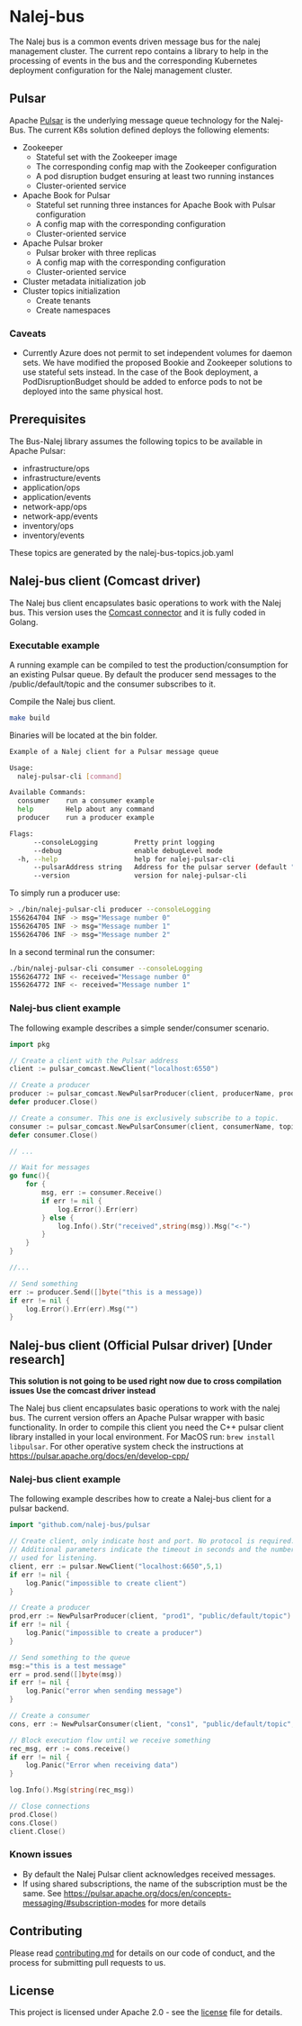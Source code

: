 # Nalej-bus

The Nalej bus is a common events driven message bus for the nalej management cluster. The current repo
contains a library to help in the processing of events in the bus and the corresponding Kubernetes
deployment configuration for the Nalej management cluster.

## Pulsar

Apache [Pulsar](http://pulsar.apache.org) is the underlying message queue technology for the Nalej-Bus.
The current K8s solution defined deploys the following elements:

* Zookeeper
    * Stateful set with the Zookeeper image
    * The corresponding config map with the Zookeeper configuration
    * A pod disruption budget ensuring at least two running instances
    * Cluster-oriented service
* Apache Book for Pulsar
    * Stateful set running three instances for Apache Book with Pulsar configuration
    * A config map with the corresponding configuration
    * Cluster-oriented service 
* Apache Pulsar broker
    * Pulsar broker with three replicas
    * A config map with the corresponding configuration
    * Cluster-oriented service
* Cluster metadata initialization job
* Cluster topics initialization
    * Create tenants
    * Create namespaces
    
### Caveats

* Currently Azure does not permit to set independent volumes for daemon sets. We have modified the proposed
Bookie and Zookeeper solutions to use stateful sets instead. In the case of the Book deployment, a PodDisruptionBudget
should be added to enforce pods to not be deployed into the same physical host.


## Prerequisites

The Bus-Nalej library assumes the following topics to be available in Apache Pulsar:
* infrastructure/ops
* infrastructure/events
* application/ops
* application/events
* network-app/ops
* network-app/events
* inventory/ops
* inventory/events

These topics are generated by the nalej-bus-topics.job.yaml


## Nalej-bus client (Comcast driver)

The Nalej bus client encapsulates basic operations to work with the Nalej bus.
This version uses the [Comcast connector](https://github.com/Comcast/pulsar-client-go)
and it is fully coded in Golang. 

### Executable example

A running example can be compiled to test the production/consumption for an
existing Pulsar queue. By default the producer send messages to the 
/public/default/topic and the consumer subscribes to it.

Compile the Nalej bus client.

```bash
make build
```
Binaries will be located at the bin folder.

```bash
Example of a Nalej client for a Pulsar message queue

Usage:
  nalej-pulsar-cli [command]

Available Commands:
  consumer    run a consumer example
  help        Help about any command
  producer    run a producer example

Flags:
      --consoleLogging         Pretty print logging
      --debug                  enable debugLevel mode
  -h, --help                   help for nalej-pulsar-cli
      --pulsarAddress string   Address for the pulsar server (default "localhost:6650")
      --version                version for nalej-pulsar-cli
```

To simply run a producer use:
```bash
> ./bin/nalej-pulsar-cli producer --consoleLogging
1556264704 INF -> msg="Message number 0"
1556264705 INF -> msg="Message number 1"
1556264706 INF -> msg="Message number 2"
```

In a second terminal run the consumer:
```bash
./bin/nalej-pulsar-cli consumer --consoleLogging
1556264772 INF <- received="Message number 0"
1556264772 INF <- received="Message number 1"
```

### Nalej-bus client example

The following example describes a simple sender/consumer scenario.
```go
import pkg

// Create a client with the Pulsar address
client := pulsar_comcast.NewClient("localhost:6550")

// Create a producer
producer := pulsar_comcast.NewPulsarProducer(client, producerName, producerTopic)
defer producer.Close()

// Create a consumer. This one is exclusively subscribe to a topic.
consumer := pulsar_comcast.NewPulsarConsumer(client, consumerName, topicConsumer, true)
defer consumer.Close()

// ...

// Wait for messages
go func(){
    for {
        msg, err := consumer.Receive()
        if err != nil {
            log.Error().Err(err)
        } else {
            log.Info().Str("received",string(msg)).Msg("<-")
        }    
    }
}

//...

// Send something
err := producer.Send([]byte("this is a message))
if err != nil {
    log.Error().Err(err).Msg("")
}
```


## Nalej-bus client (Official Pulsar driver) [Under research]

**This solution is not going to be used right now due to cross compilation issues
Use the comcast driver instead**

The Nalej bus client encapsulates basic operations to work with the nalej bus. The current
version offers an Apache Pulsar wrapper with basic functionality. In order to compile this
client you need the C++ pulsar client library installed in your local environment. For MacOS
run: ```brew install libpulsar```. For other operative system check the instructions at 
https://pulsar.apache.org/docs/en/develop-cpp/

### Nalej-bus client example
The following example describes how to create a Nalej-bus client for a pulsar backend.

```go
import "github.com/nalej-bus/pulsar 

// Create client, only indicate host and port. No protocol is required.
// Additional parameters indicate the timeout in seconds and the number of threads
// used for listening.
client, err := pulsar.NewClient("localhost:6650",5,1)
if err != nil {
    log.Panic("impossible to create client")
}

// Create a producer
prod,err := NewPulsarProducer(client, "prod1", "public/default/topic")
if err != nil {
    log.Panic("impossible to create a producer")
}

// Send something to the queue
msg:="this is a test message"
err = prod.send([]byte(msg))
if err != nil {
    log.Panic("error when sending message")
}

// Create a consumer
cons, err := NewPulsarConsumer(client, "cons1", "public/default/topic", PulsarExclusiveConsumer)

// Block execution flow until we receive something
rec_msg, err := cons.receive()
if err != nil {
    log.Panic("Error when receiving data")
}

log.Info().Msg(string(rec_msg))

// Close connections
prod.Close()
cons.Close()
client.Close()
```

### Known issues
* By default the Nalej Pulsar client acknowledges received messages.
* If using shared subscriptions, the name of the subscription must be the same. 
See https://pulsar.apache.org/docs/en/concepts-messaging/#subscription-modes for more details

## Contributing

Please read [contributing.md](contributing.md) for details on our code of conduct, and the process for submitting pull requests to us.

## License

This project is licensed under Apache 2.0 - see the [license](LICENSE-2.0.txt) file for details.
